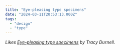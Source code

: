 ```yaml
---
title: "Eye-pleasing type specimens"
date: "2024-03-11T20:53:13.000Z"
tags: 
  - "design"
  - "type"
---
```


_Likes [Eye-pleasing type specimens](https://tracydurnell.com/2024/03/09/eye-pleasing-type-specimens/) by Tracy Durnell._
